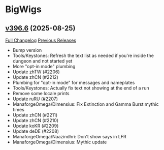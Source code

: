 # BigWigs

## [v396.6](https://github.com/BigWigsMods/BigWigs/tree/v396.6) (2025-08-25)
[Full Changelog](https://github.com/BigWigsMods/BigWigs/compare/v396.5...v396.6) [Previous Releases](https://github.com/BigWigsMods/BigWigs/releases)

- Bump version  
- Tools/Keystones: Refresh the text list as needed if you're inside the dungeon and not started yet  
- More "opt-in mode" plumbing  
- Update zhTW (#2206)  
- Update zhCN (#2212)  
- Plumbing for "opt-in mode" for messages and nameplates  
- Tools/Keystones: Actually fix text not showing at the end of a run  
- Remove some locale prints  
- Update ruRU (#2207)  
- ManaforgeOmega/Dimensius: Fix Extinction and Gamma Burst mythic times  
- Update zhCN (#2211)  
- Update zhCN (#2210)  
- Update koKR (#2209)  
- Update deDE (#2208)  
- ManaforgeOmega/Naazindhri: Don't show says in LFR  
- ManaforgeOmega/Dimensius: Mythic update  
